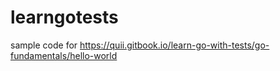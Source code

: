 # learngotests
sample code for https://quii.gitbook.io/learn-go-with-tests/go-fundamentals/hello-world
